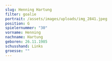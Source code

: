 ```yaml
---
slug: Henning Hartung
filter: goalie
portrait: /assets/images/uploads/img_2841.jpeg
position: G
spielernummer: "30"
vorname: Henning
nachname: Hartung
geboren: 26.11.1985
schusshand: Links
groesse: ""
---
```

